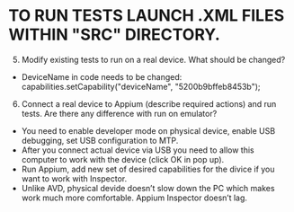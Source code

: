 # TO RUN TESTS LAUNCH .XML FILES WITHIN "SRC" DIRECTORY.

5. Modify existing tests to run on a real device. What should be changed?

- DeviceName in code needs to be changed: capabilities.setCapability("deviceName", "5200b9bffeb8453b");

6. Connect a real device to Appium (describe required actions) and run tests. Are there any difference with run on emulator?

- You need to enable developer mode on physical device, enable USB debugging, set USB configuration to MTP.
- After you connect actual device via USB you need to allow this computer to work with the device (click OK in pop up).
- Run Appium, add new set of desired capabilities for the divice if you want to work with Inspector.
- Unlike AVD, physical devide doesn’t slow down the PC which makes work much more comfortable. Appium Inspector doesn’t lag.
